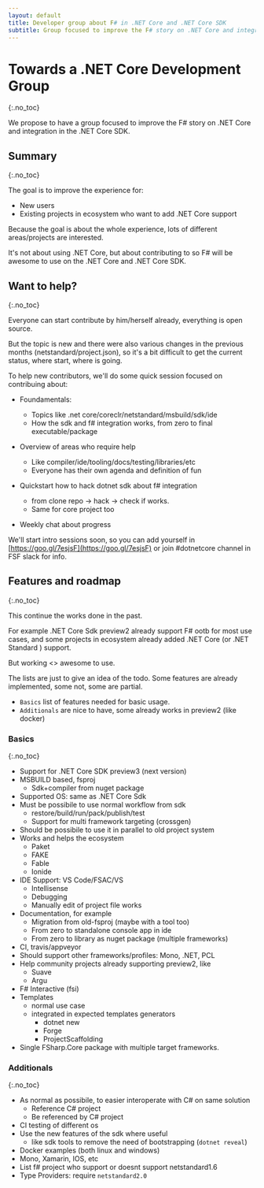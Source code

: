 ```yaml
---
layout: default
title: Developer group about F# in .NET Core and .NET Core SDK
subtitle: Group focused to improve the F# story on .NET Core and integration in the .NET Core SDK
---
```


# Towards a .NET Core Development Group
{:.no_toc}

We propose to have a group focused to improve the F# story on .NET Core and integration 
in the .NET Core SDK.

## Summary
{:.no_toc}

The goal is to improve the experience for:

- New users
- Existing projects in ecosystem who want to add .NET Core support

Because the goal is about the whole experience, lots of different areas/projects are interested.

It's not about using .NET Core, but about contributing to so F# will be awesome to use on the .NET Core and .NET Core SDK.

## Want to help?
{:.no_toc}

Everyone can start contribute by him/herself already, everything is open source.

But the topic is new and there were also various changes in the previous months (netstandard/project.json),
so it's a bit difficult to get the current status, where start, where is going.

To help new contributors, we'll do some quick session focused on contribuing about:

- Foundamentals:
  - Topics like .net core/coreclr/netstandard/msbuild/sdk/ide
  - How the sdk and f# integration works, from zero to final executable/package

- Overview of areas who require help
  - Like compiler/ide/tooling/docs/testing/libraries/etc
  - Everyone has their own agenda and definition of fun

- Quickstart how to hack dotnet sdk about f# integration
  - from clone repo -> hack -> check if works.
  - Same for core project too

- Weekly chat about progress

We'll start intro sessions soon, so you can add yourself in [https://goo.gl/7esjsF](https://goo.gl/7esjsF) or join #dotnetcore channel in FSF slack for info.

## Features and roadmap
{:.no_toc}

This continue the works done in the past.

For example .NET Core Sdk preview2 already support F# ootb for most 
use cases, and some projects in ecosystem already added .NET Core (or .NET Standard ) support.

But working <> awesome to use.

The lists are just to give an idea of the todo.
Some features are already implemented, some not, some are partial.

- `Basics` list of features needed for basic usage.
- `Additionals` are nice to have, some already works in preview2 (like docker)

### Basics
{:.no_toc}

- Support for .NET Core SDK preview3 (next version)
- MSBUILD based, fsproj
  - Sdk+compiler from nuget package
- Supported OS: same as .NET Core Sdk
- Must be possibile to use normal workflow from sdk
  - restore/build/run/pack/publish/test
  - Support for multi framework targeting (crossgen)
- Should be possibile to use it in parallel to old project system
- Works and helps the ecosystem
  - Paket
  - FAKE
  - Fable
  - Ionide
- IDE Support: VS Code/FSAC/VS
  - Intellisense
  - Debugging
  - Manually edit of project file works
- Documentation, for example
  - Migration from old-fsproj (maybe with a tool too)
  - From zero to standalone console app in ide
  - From zero to library as nuget package (multiple frameworks)
- CI, travis/appveyor
- Should support other frameworks/profiles: Mono, .NET, PCL
- Help community projects already supporting preview2, like
  - Suave
  - Argu
- F# Interactive (fsi)
- Templates
  - normal use case
  - integrated in expected templates generators
    - dotnet new
    - Forge
    - ProjectScaffolding
- Single FSharp.Core package with multiple target frameworks.

### Additionals
{:.no_toc}

- As normal as possibile, to easier interoperate with C# on same solution
  - Reference C# project
  - Be referenced by C# project
- CI testing of different os
- Use the new features of the sdk where useful
  - like sdk tools to remove the need of bootstrapping (`dotnet reveal`)
- Docker examples (both linux and windows)
- Mono, Xamarin, IOS, etc
- List f# project who support or doesnt support netstandard1.6
- Type Providers: require `netstandard2.0`
